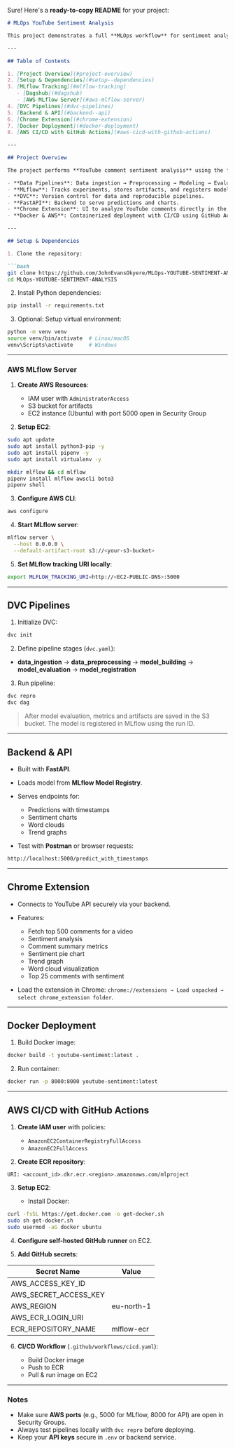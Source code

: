 Sure! Here's a **ready-to-copy README** for your project:

````markdown
# MLOps YouTube Sentiment Analysis

This project demonstrates a full **MLOps workflow** for sentiment analysis on YouTube comments, including **data pipelines, model training, evaluation, MLflow tracking, DVC pipelines, FastAPI backend, Chrome extension, Docker deployment, and AWS CI/CD setup**.

---

## Table of Contents

1. [Project Overview](#project-overview)  
2. [Setup & Dependencies](#setup--dependencies)  
3. [MLflow Tracking](#mlflow-tracking)  
   - [Dagshub](#dagshub)  
   - [AWS MLflow Server](#aws-mlflow-server)  
4. [DVC Pipelines](#dvc-pipelines)  
5. [Backend & API](#backend--api)  
6. [Chrome Extension](#chrome-extension)  
7. [Docker Deployment](#docker-deployment)  
8. [AWS CI/CD with GitHub Actions](#aws-cicd-with-github-actions)  

---

## Project Overview

The project performs **YouTube comment sentiment analysis** using the following components:  

- **Data Pipelines**: Data ingestion → Preprocessing → Modeling → Evaluation → Model Registry.  
- **MLflow**: Tracks experiments, stores artifacts, and registers models.  
- **DVC**: Version control for data and reproducible pipelines.  
- **FastAPI**: Backend to serve predictions and charts.  
- **Chrome Extension**: UI to analyze YouTube comments directly in the browser.  
- **Docker & AWS**: Containerized deployment with CI/CD using GitHub Actions.  

---

## Setup & Dependencies

1. Clone the repository:

```bash
git clone https://github.com/JohnEvansOkyere/MLOps-YOUTUBE-SENTIMENT-ANALYSIS.git
cd MLOps-YOUTUBE-SENTIMENT-ANALYSIS
````

2. Install Python dependencies:

```bash
pip install -r requirements.txt
```

3. Optional: Setup virtual environment:

```bash
python -m venv venv
source venv/bin/activate  # Linux/macOS
venv\Scripts\activate     # Windows
```


---

### AWS MLflow Server

1. **Create AWS Resources**:

   * IAM user with `AdministratorAccess`
   * S3 bucket for artifacts
   * EC2 instance (Ubuntu) with port 5000 open in Security Group

2. **Setup EC2**:

```bash
sudo apt update
sudo apt install python3-pip -y
sudo apt install pipenv -y
sudo apt install virtualenv -y

mkdir mlflow && cd mlflow
pipenv install mlflow awscli boto3
pipenv shell
```

3. **Configure AWS CLI**:

```bash
aws configure
```

4. **Start MLflow server**:

```bash
mlflow server \
  --host 0.0.0.0 \
  --default-artifact-root s3://<your-s3-bucket>
```

5. **Set MLflow tracking URI locally**:

```bash
export MLFLOW_TRACKING_URI=http://<EC2-PUBLIC-DNS>:5000
```

---

## DVC Pipelines

1. Initialize DVC:

```bash
dvc init
```

2. Define pipeline stages (`dvc.yaml`):

* **data_ingestion** → **data_preprocessing** → **model_building** → **model_evaluation** → **model_registration**

3. Run pipeline:

```bash
dvc repro
dvc dag
```

> After model evaluation, metrics and artifacts are saved in the S3 bucket.
> The model is registered in MLflow using the run ID.

---

## Backend & API

* Built with **FastAPI**.

* Loads model from **MLflow Model Registry**.

* Serves endpoints for:

  * Predictions with timestamps
  * Sentiment charts
  * Word clouds
  * Trend graphs

* Test with **Postman** or browser requests:

```bash
http://localhost:5000/predict_with_timestamps
```

---

## Chrome Extension

* Connects to YouTube API securely via your backend.

* Features:

  * Fetch top 500 comments for a video
  * Sentiment analysis
  * Comment summary metrics
  * Sentiment pie chart
  * Trend graph
  * Word cloud visualization
  * Top 25 comments with sentiment

* Load the extension in Chrome:
  `chrome://extensions → Load unpacked → select chrome_extension folder`.

---

## Docker Deployment

1. Build Docker image:

```bash
docker build -t youtube-sentiment:latest .
```

2. Run container:

```bash
docker run -p 8000:8000 youtube-sentiment:latest
```

---

## AWS CI/CD with GitHub Actions

1. **Create IAM user** with policies:

   * `AmazonEC2ContainerRegistryFullAccess`
   * `AmazonEC2FullAccess`

2. **Create ECR repository**:

```text
URI: <account_id>.dkr.ecr.<region>.amazonaws.com/mlproject
```

3. **Setup EC2**:

   * Install Docker:

```bash
curl -fsSL https://get.docker.com -o get-docker.sh
sudo sh get-docker.sh
sudo usermod -aG docker ubuntu
```

4. **Configure self-hosted GitHub runner** on EC2.

5. **Add GitHub secrets**:

| Secret Name           | Value           |
| --------------------- | --------------- |
| AWS_ACCESS_KEY_ID     | <from IAM>      |
| AWS_SECRET_ACCESS_KEY | <from IAM>      |
| AWS_REGION            | eu-north-1      |
| AWS_ECR_LOGIN_URI     | <ECR login URI> |
| ECR_REPOSITORY_NAME   | mlflow-ecr      |

6. **CI/CD Workflow** (`.github/workflows/cicd.yaml`):

   * Build Docker image
   * Push to ECR
   * Pull & run image on EC2

---

### Notes

* Make sure **AWS ports** (e.g., 5000 for MLflow, 8000 for API) are open in Security Groups.
* Always test pipelines locally with `dvc repro` before deploying.
* Keep your **API keys** secure in `.env` or backend service.




